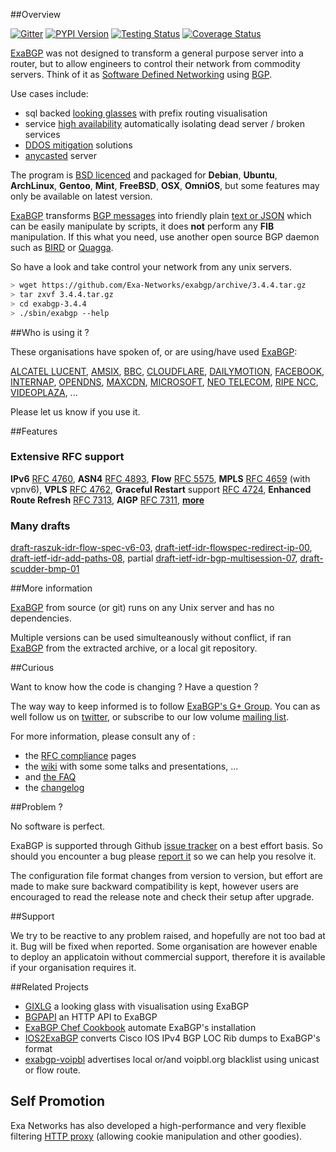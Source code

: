 ##Overview

[![Gitter](https://badges.gitter.im/Join%20Chat.svg)](https://gitter.im/Exa-Networks/exabgp)
[![PYPI Version](https://pypip.in/v/exabgp/badge.svg)](https://pypi.python.org/pypi/exabgp)
[![Testing Status](https://travis-ci.org/Exa-Networks/exabgp.svg)](https://travis-ci.org/Exa-Networks/exabgp)
[![Coverage Status](https://img.shields.io/coveralls/Exa-Networks/exabgp.svg)](https://coveralls.io/r/Exa-Networks/exabgp)

[ExaBGP](http://github.com/Exa-Networks/exabgp) was not designed to transform a general purpose server into a router, but to allow engineers to control their network from commodity servers.
Think of it as [Software Defined Networking](http://en.wikipedia.org/wiki/Software-defined_networking) using [BGP](http://en.wikipedia.org/wiki/BGP).

Use cases include:
 * sql backed [looking glasses](https://code.google.com/p/gixlg/wiki/sample_maps) with prefix routing visualisation
 * service [high availability](http://vincent.bernat.im/en/blog/2013-exabgp-highavailability.html) automatically isolating dead server / broken services
 * [DDOS mitigation](http://perso.nautile.fr/prez/fgabut-flowspec-frnog-final.pdf) solutions
 * [anycasted](http://blog.iweb-hosting.co.uk/blog/2012/01/27/using-bgp-to-serve-high-availability-dns/) server

The program is [BSD licenced](https://github.com/Exa-Networks/exabgp/blob/master/COPYRIGHT) and packaged for **Debian**, **Ubuntu**, **ArchLinux**, **Gentoo**, **Mint**, **FreeBSD**, **OSX**, **OmniOS**, but some features may only be available on latest version.

[ExaBGP](http://github.com/Exa-Networks/exabgp) transforms [BGP messages](http://thomas.mangin.com/data/pdf/UKNOF%2015%20-%20Mangin%20-%20Naked%20BGP.pdf) into friendly plain [text or JSON](https://github.com/Exa-Networks/exabgp/wiki/Controlling-ExaBGP-:-API-for-received-messages) which can be easily manipulate by scripts, it does **not** perform any **FIB** manipulation. If this what you need, use another open source BGP daemon such as [BIRD](http://bird.network.cz/) or [Quagga](http://www.quagga.net/).

So have a look and take control your network from any unix servers.

```sh
> wget https://github.com/Exa-Networks/exabgp/archive/3.4.4.tar.gz
> tar zxvf 3.4.4.tar.gz
> cd exabgp-3.4.4
> ./sbin/exabgp --help
```

##Who is using it ?

These organisations have spoken of, or are using/have used [ExaBGP](http://github.com/Exa-Networks/exabgp):

[ALCATEL LUCENT](http://www.nanog.org/sites/default/files/wed.general.trafficdiversion.serodio.10.pdf),
[AMSIX](https://ripe64.ripe.net/presentations/49-Follow_Up_AMS-IX_route-server_test_Euro-IX_20th_RIPE64.pdf),
[BBC](http://www.bbc.co.uk/),
[CLOUDFLARE](http://www.slideshare.net/TomPaseka/flowspec-apf-2013),
[DAILYMOTION](https://twitter.com/fgabut),
[FACEBOOK](http://velocityconf.com/velocity2013/public/schedule/detail/28410),
[INTERNAP](http://www.internap.com/),
[OPENDNS](http://www.opendns.com/),
[MAXCDN](http://blog.maxcdn.com/anycast-ip-routing-used-maxcdn/),
[MICROSOFT](http://www.nanog.org/sites/default/files/wed.general.brainslug.lapukhov.20.pdf),
[NEO TELECOM](http://media.frnog.org/FRnOG_18/FRnOG_18-6.pdf),
[RIPE NCC](https://labs.ripe.net/Members/wouter_miltenburg/Researchpaper.pdf),
[VIDEOPLAZA](http://www.videoplaza.com),
...

Please let us know if you use it.

##Features

### Extensive RFC support

**IPv6** [RFC 4760](http://www.ietf.org/rfc/rfc4760.txt),
**ASN4** [RFC 4893](http://www.ietf.org/rfc/rfc4893.txt),
**Flow** [RFC 5575](http://tools.ietf.org/html/rfc5575),
**MPLS** [RFC 4659](http://tools.ietf.org/html/rfc4659) (with vpnv6),
**VPLS** [RFC 4762](http://tools.ietf.org/html/rfc4762),
**Graceful Restart** support [RFC 4724](http://www.ietf.org/rfc/rfc4724.txt),
**Enhanced Route Refresh** [RFC 7313](http://tools.ietf.org/html/rfc7313),
**AIGP** [RFC 7311](http://tools.ietf.org/html/rfc7311),
**[more](https://github.com/Exa-Networks/exabgp/wiki/RFC-Information)**

### Many drafts

[draft-raszuk-idr-flow-spec-v6-03](http://tools.ietf.org/html/draft-ietf-idr-flow-spec-v6-03), [draft-ietf-idr-flowspec-redirect-ip-00](http://tools.ietf.org/html/draft-ietf-idr-flowspec-redirect-ip-00), [draft-ietf-idr-add-paths-08](http://tools.ietf.org/html/draft-ietf-idr-add-paths-08), partial [draft-ietf-idr-bgp-multisession-07](http://tools.ietf.org/html/draft-ietf-idr-bgp-multisession-07), [draft-scudder-bmp-01](http://tools.ietf.org/html/draft-scudder-bmp-01)

##More information

[ExaBGP](http://github.com/Exa-Networks/exabgp) from source (or git) runs on any Unix server and has no dependencies.

Multiple versions can be used simulteanously without conflict, if ran [ExaBGP](http://github.com/Exa-Networks/exabgp) from the extracted archive, or a local git repository.

##Curious

Want to know how the code is changing ? Have a question ?

The way way to keep informed is to follow [ExaBGP's G+ Group](https://plus.google.com/u/0/communities/108249711110699351497). You can as well follow us on [twitter](https://twitter.com/#!/search/exabgp), or subscribe to our low volume [mailing list](http://groups.google.com/group/exabgp-users).

For more information, please consult any of :

 * the [RFC compliance](https://github.com/Exa-Networks/exabgp/wiki/RFC-Information) pages
 * the [wiki](https://github.com/Exa-Networks/exabgp/wiki) with some some talks and presentations, ...
 * and [the FAQ](https://github.com/Exa-Networks/exabgp/wiki/FAQ)
 * the [changelog](https://raw.github.com/Exa-Networks/exabgp/master/CHANGELOG)

##Problem ?

No software is perfect.

ExaBGP is supported through Github [issue tracker](https://github.com/Exa-Networks/exabgp/issues) on a best effort basis. So should you encounter a bug please [report it](https://github.com/Exa-Networks/exabgp/issues?labels=bug&page=1&state=open) so we can help you resolve it.

The configuration file format changes from version to version, but effort are made to make sure backward compatibility is kept, however users are encouraged to read the release note and check their setup after upgrade.

##Support

We try to be reactive to any problem raised, and hopefully are not too bad at it. Bug will be fixed when reported.
Some organisation are however enable to deploy an applicatoin without commercial support, therefore it is available if your organisation requires it.

##Related Projects

 * [GIXLG](https://code.google.com/p/gixlg/) a looking glass with visualisation using ExaBGP
 * [BGPAPI](https://github.com/abh/bgpapi) an HTTP API to ExaBGP
 * [ExaBGP Chef Cookbook](https://github.com/hw-cookbooks/exabgp) automate ExaBGP's installation
 * [IOS2ExaBGP](https://github.com/lochiiconnectivity/ios2exa) converts Cisco IOS IPv4 BGP LOC Rib dumps to ExaBGP's format
 * [exabgp-voipbl](https://github.com/GeertHauwaerts/exabgp-voipbl) advertises local or/and voipbl.org blacklist using unicast or flow route.

## Self Promotion

Exa Networks has also developed a high-performance and very flexible filtering [HTTP proxy](https://github.com/Exa-Networks/exaproxy) (allowing cookie manipulation and other goodies).
